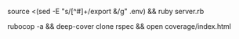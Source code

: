 
source <(sed -E "s/[^#]+/export &/g" .env) && ruby server.rb

rubocop -a && deep-cover clone rspec && open coverage/index.html
